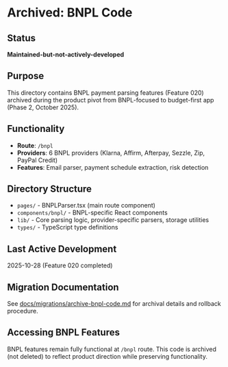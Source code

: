 # Archived: BNPL Code

## Status
**Maintained-but-not-actively-developed**

## Purpose
This directory contains BNPL payment parsing features (Feature 020) archived during the product pivot from BNPL-focused to budget-first app (Phase 2, October 2025).

## Functionality
- **Route**: `/bnpl`
- **Providers**: 6 BNPL providers (Klarna, Affirm, Afterpay, Sezzle, Zip, PayPal Credit)
- **Features**: Email parser, payment schedule extraction, risk detection

## Directory Structure
- `pages/` - BNPLParser.tsx (main route component)
- `components/bnpl/` - BNPL-specific React components
- `lib/` - Core parsing logic, provider-specific parsers, storage utilities
- `types/` - TypeScript type definitions

## Last Active Development
2025-10-28 (Feature 020 completed)

## Migration Documentation
See [docs/migrations/archive-bnpl-code.md](../../../../docs/migrations/archive-bnpl-code.md) for archival details and rollback procedure.

## Accessing BNPL Features
BNPL features remain fully functional at `/bnpl` route. This code is archived (not deleted) to reflect product direction while preserving functionality.
